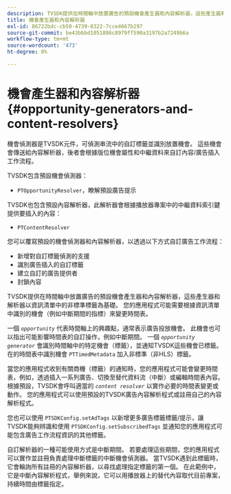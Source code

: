 ```yaml
---
description: TVSDK提供在時間軸中放置廣告的預設機會產生器和內容解析器，這些產生器和解析器以資訊清單中的非標準標籤為基礎。 您的應用程式可能需要根據資訊清單中識別的機會（例如中斷期間的指標）來變更時間表。
title: 機會產生器和內容解析器
exl-id: 86722bdc-cb50-4739-8322-7cce4667b297
source-git-commit: be43bbbd1051886c8979ff590a3197b2a7249b6a
workflow-type: tm+mt
source-wordcount: '473'
ht-degree: 0%

---
```


# 機會產生器和內容解析器{#opportunity-generators-and-content-resolvers}

機會偵測器是TVSDK元件，可偵測串流中的自訂標籤並識別放置機會。 這些機會會傳送給內容解析器，後者會根據版位機會屬性和中繼資料來自訂內容/廣告插入工作流程。

TVSDK包含預設機會偵測器：

* `PTOpportunityResolver`，瞭解預設廣告提示

TVSDK也包含預設內容解析器，此解析器會根據播放器專案中的中繼資料索引鍵提供要插入的內容：

* `PTContentResolver`

您可以覆寫預設的機會偵測器和內容解析器，以透過以下方式自訂廣告工作流程：

* 新增對自訂標籤偵測的支援
* 識別廣告插入的自訂標籤
* 建立自訂的廣告提供者
* 封鎖內容

TVSDK提供在時間軸中放置廣告的預設機會產生器和內容解析器，這些產生器和解析器以資訊清單中的非標準標籤為基礎。 您的應用程式可能需要根據資訊清單中識別的機會（例如中斷期間的指標）來變更時間表。

一個 *`opportunity`* 代表時間軸上的興趣點，通常表示廣告投放機會。 此機會也可以指出可能影響時間表的自訂操作，例如中斷期間。 一個 *`opportunity generator`* 會識別時間軸中的特定機會（標籤），並通知TVSDK這些機會已標籤。 在的時間表中識別機會 `PTTimedMetadata` 加入非標準（非HLS）標籤。

當您的應用程式收到有關商機（標籤）的通知時，您的應用程式可能會變更時間表，例如，透過插入一系列廣告、切換至替代資料流（中斷）或編輯時間表內容。 根據預設，TVSDK會呼叫適當的 *`content resolver`* 以實作必要的時間表變更或動作。 您的應用程式可以使用預設的TVSDK廣告內容解析程式或註冊自己的內容解析程式。

您也可以使用 `PTSDKConfig.setAdTags` 以新增更多廣告標籤標籤/提示，讓TVSDK能夠辨識和使用 `PTSDKConfig.setSubscribedTags` 並通知您的應用程式可能包含廣告工作流程資訊的其他標籤。

自訂解析器的一種可能使用方式是中斷期間。 若要處理這些期間，您的應用程式可以實作並註冊負責處理中斷標籤的中斷機會偵測器。 當TVSDK遇到此標籤時，它會輪詢所有註冊的內容解析器，以尋找處理指定標籤的第一個。 在此範例中，它是中斷內容解析程式，舉例來說，它可以用播放器上的替代內容取代目前專案，持續時間由標籤指定。
